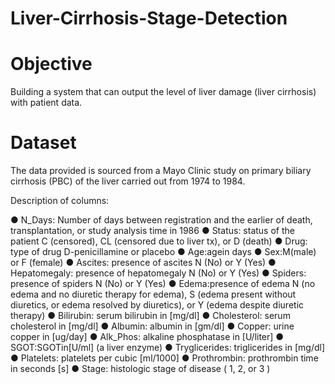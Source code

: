 # Liver-Cirrhosis-Stage-Detection

# Objective
Building a system that can output the level of liver damage (liver cirrhosis) with patient data.

# Dataset
The data provided is sourced from a Mayo Clinic study on primary biliary cirrhosis (PBC) of the liver carried out from 1974 to 1984.

Description of columns:

 ● N_Days: Number of days between registration and the earlier of death, transplantation,
 or study analysis time in 1986
 ● Status: status of the patient C (censored), CL (censored due to liver tx), or D (death)
 ● Drug: type of drug D-penicillamine or placebo
 ● Age:agein days
 ● Sex:M(male) or F (female)
 ● Ascites: presence of ascites N (No) or Y (Yes)
 ● Hepatomegaly: presence of hepatomegaly N (No) or Y (Yes)
 ● Spiders: presence of spiders N (No) or Y (Yes)
 ● Edema:presence of edema N (no edema and no diuretic therapy for edema), S (edema
 present without diuretics, or edema resolved by diuretics), or Y (edema despite diuretic
 therapy)
 ● Bilirubin: serum bilirubin in [mg/dl]
 ● Cholesterol: serum cholesterol in [mg/dl]
 ● Albumin: albumin in [gm/dl]
 ● Copper: urine copper in [ug/day]
 ● Alk_Phos: alkaline phosphatase in [U/liter]
 ● SGOT:SGOTin[U/ml] (a liver enzyme)
 ● Tryglicerides: triglicerides in [mg/dl]
 ● Platelets: platelets per cubic [ml/1000]
 ● Prothrombin: prothrombin time in seconds [s]
 ● Stage: histologic stage of disease ( 1, 2, or 3 )
